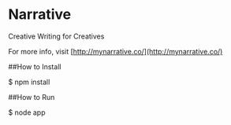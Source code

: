 Narrative
=========

Creative Writing for Creatives

For more info, visit [http://mynarrative.co/](http://mynarrative.co/)

##How to Install

$ npm install

##How to Run

$ node app